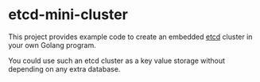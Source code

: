 # etcd-mini-cluster

This project provides example code to create an embedded [etcd](https://etcd.io) cluster
in your own Golang program.

You could use such an etcd cluster as a key value storage without depending on any extra database.
